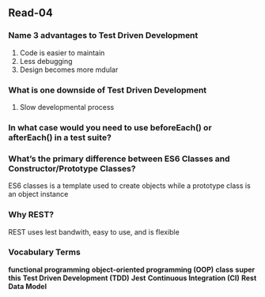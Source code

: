 
## Read-04

### Name 3 advantages to Test Driven Development
1.  Code is easier to maintain
2.  Less debugging
3.  Design becomes more mdular

### What is one downside of Test Driven Development
1. Slow developmental process

### In what case would you need to use beforeEach() or afterEach() in a test suite?

### What’s the primary difference between ES6 Classes and Constructor/Prototype Classes?
ES6 classes is a template used to create objects while a prototype class is an object instance

### Why REST?
REST uses lest bandwith, easy to use, and is flexible

### Vocabulary Terms
**functional programming**
**object-oriented programming (OOP)**
**class**
**super**
**this**
**Test Driven Development (TDD)**
**Jest**
**Continuous Integration (CI)**
**Rest**
**Data Model**
